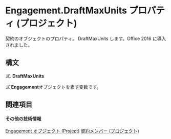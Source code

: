 
# Engagement.DraftMaxUnits プロパティ (プロジェクト)

契約のオブジェクトのプロパティ。 DraftMaxUnits します。Office 2016 に導入されました。


## 構文

 _式_. **DraftMaxUnits**

 _式_ **Engagement**オブジェクトを表す変数です。


## 関連項目


#### その他の技術情報


[Engagement オブジェクト (Project)](3e7f7bed-e575-a5f4-25e5-1c1cbe1880bb.md)
[契約メンバー (プロジェクト)](http://msdn.microsoft.com/library/de29babe-35ac-1bd7-59c1-3dca633ae300%28Office.15%29.aspx)
